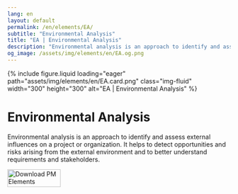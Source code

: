 ```yaml
---
lang: en
layout: default
permalink: /en/elements/EA/
subtitle: "Environmental Analysis"
title: "EA | Environmental Analysis"
description: "Environmental analysis is an approach to identify and assess external influences on a project or organization. It helps to detect opportunities and risks arising from the external environment and to better understand requirements and stakeholders."
og_image: /assets/img/elements/en/EA.og.png
---
```


{% include figure.liquid loading="eager" path="assets/img/elements/en/EA.card.png" class="img-fluid" width="300" height="300" alt="EA | Environmental Analysis" %}

# Environmental Analysis

Environmental analysis is an approach to identify and assess external influences on a project or organization. It helps to detect opportunities and risks arising from the external environment and to better understand requirements and stakeholders.

<a href="https://apps.apple.com/app/apple-store/id6738084498?pt=127441684&ct=website&mt=8">
  <img src="{{ "assets/img/en/appstore.png" | relative_url }}" width="120" height="40" alt="Download PM Elements">
</a>

